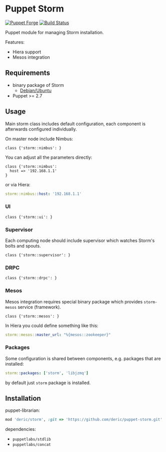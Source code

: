 # Puppet Storm
[![Puppet
Forge](http://img.shields.io/puppetforge/v/deric/storm.svg)](https://forge.puppetlabs.com/deric/storm) [![Build Status](https://travis-ci.org/deric/puppet-storm.svg?branch=master)](https://travis-ci.org/deric/puppet-storm)

Puppet module for managing Storm installation.

Features:

  * Hiera support
  * Mesos integration

## Requirements

  * binary package of Storm
    * [Debian/Ubuntu](https://github.com/deric/storm-deb-packaging)
  * Puppet >= 2.7

## Usage

Main storm class includes default configuration, each component is afterwards configured individually.

On master node include Nimbus:
```puppet
class {'storm::nimbus': }
```

You can adjust all the parameters directly:

```puppet
class {'storm::nimbus':
  host => '192.168.1.1'
}
```
or via Hiera:

```yaml
storm::nimbus::host: '192.168.1.1'
```

### UI

```puppet
class {'storm::ui': }
```

### Supervisor

Each computing node should include supervisor which watches Storm's bolts and spouts.

```puppet
class {'storm::supervisor': }
```
### DRPC

```puppet
class {'storm::drpc': }
```

### Mesos

Mesos integration requires special binary package which provides `storm-mesos` service (framework).

```puppet
class {'storm::mesos': }
```

In Hiera you could define something like this:

```yaml
storm::mesos::master_url: "%{mesos::zookeeper}"
```

### Packages

Some configuration is shared between components, e.g. packages that are installed:

```yaml
storm::packages: ['storm', 'libjzmq']
```
by default just `storm` package is installed.

## Installation

puppet-librarian:

```ruby
mod 'deric/storm', :git => 'https://github.com/deric/puppet-storm.git'
```

dependencies:
  * `puppetlabs/stdlib`
  * `puppetlabs/concat`
